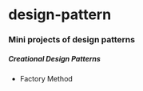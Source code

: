 # design-pattern
<h3>Mini projects of design patterns</h3>

<h5>Creational Design Patterns</h5>
<ul>
  <li>Factory Method</li>
</ul>

